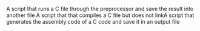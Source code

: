 A script that runs a C file through the preprocessor and save the result into another file
A script that that compiles a C file but does not linkA script that generates the assembly code of a C code and save it in an output file  
